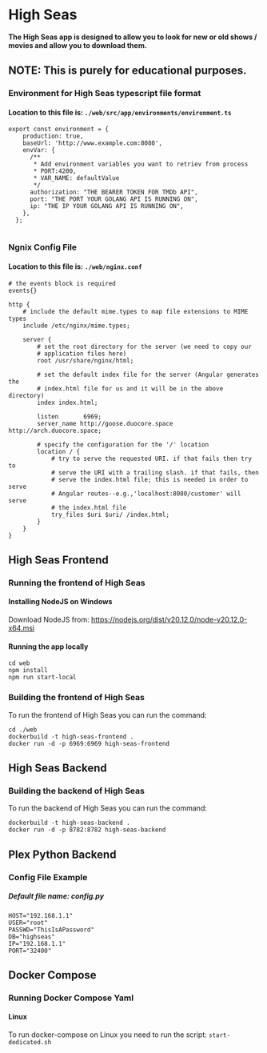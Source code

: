 # High Seas


**The High Seas app is designed to allow you to look for new or old shows / movies and allow you to download them.**


## NOTE: This is purely for educational purposes.


### Environment for High Seas typescript file format

#### Location to this file is: ```./web/src/app/environments/environment.ts```

```
export const environment = {
    production: true,
    baseUrl: 'http://www.example.com:8080',
    envVar: {
      /**
       * Add environment variables you want to retriev from process
       * PORT:4200,
       * VAR_NAME: defaultValue
       */
      authorization: "THE BEARER TOKEN FOR TMDb API",
      port: "THE PORT YOUR GOLANG API IS RUNNING ON",
      ip: "THE IP YOUR GOLANG API IS RUNNING ON",
    },
  };
  
```

### Ngnix Config File

#### Location to this file is: ```./web/nginx.conf```

```
# the events block is required
events{}

http {
    # include the default mime.types to map file extensions to MIME types
    include /etc/nginx/mime.types;

    server {
        # set the root directory for the server (we need to copy our
        # application files here)
        root /usr/share/nginx/html;

        # set the default index file for the server (Angular generates the
        # index.html file for us and it will be in the above directory)
        index index.html;

        listen       6969;
        server_name http://goose.duocore.space http://arch.duocore.space;

        # specify the configuration for the '/' location
        location / {
            # try to serve the requested URI. if that fails then try to
            # serve the URI with a trailing slash. if that fails, then
            # serve the index.html file; this is needed in order to serve
            # Angular routes--e.g.,'localhost:8080/customer' will serve
            # the index.html file
            try_files $uri $uri/ /index.html;
        }
    }
}

```


## High Seas Frontend

### Running the frontend of High Seas

#### Installing NodeJS on Windows

Download NodeJS from: https://nodejs.org/dist/v20.12.0/node-v20.12.0-x64.msi

#### Running the app locally

```
cd web
npm install
npm run start-local
```

### Building the frontend of High Seas

To run the frontend of High Seas you can run the command:
```
cd ./web
dockerbuild -t high-seas-frontend .
docker run -d -p 6969:6969 high-seas-frontend
```


## High Seas Backend

### Building the backend of High Seas

To run the backend of High Seas you can run the command:
```
dockerbuild -t high-seas-backend .
docker run -d -p 8782:8782 high-seas-backend
```

## Plex Python Backend

### Config File Example

##### Default file name: **config.py**

```
HOST="192.168.1.1"
USER="root"
PASSWD="ThisIsAPassword"
DB="highseas"
IP="192.168.1.1"
PORT="32400"
```

## Docker Compose

### Running Docker Compose Yaml

#### Linux

To run docker-compose on Linux you need to run the script: ```start-dedicated.sh```